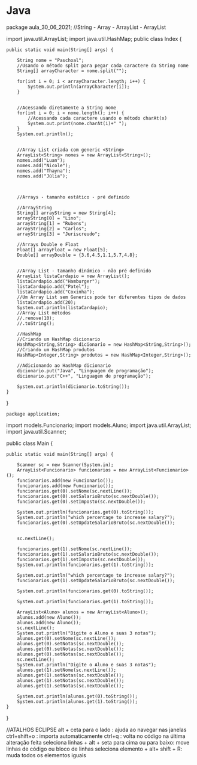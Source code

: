 # Java

package aula_30_06_2021; //String - Array - ArrayList - ArrayList<String>

import java.util.ArrayList;
import java.util.HashMap;
public class Index {

	public static void main(String[] args) {
		
		String nome = "Paschoal";
		//Usando o método split para pegar cada caractere da String nome
		String[] arrayCharacter = nome.split("");
		
		for(int i = 0; i < arrayCharacter.length; i++) {
			System.out.println(arrayCharacter[i]);
		}
		
		
		//Acessando diretamente a String nome
		for(int i = 0; i < nome.length(); i++) {
			//Acessando cada caractere usando o método charAt(x)
			System.out.print(nome.charAt(i)+" ");
		}
		System.out.println();
		
		
		//Array List criada com generic <String>
		ArrayList<String> nomes = new ArrayList<String>();
		nomes.add("Luan");
		nomes.add("Nicole");
		nomes.add("Thayna");
		nomes.add("Júlia");
		
		
		
		//Arrays - tamanho estático - pré definido
		
		//ArrayString
		String[] arrayString = new String[4];
		arrayString[0] = "Lino";
		arrayString[1] = "Rubens";
		arrayString[2] = "Carlos";
		arrayString[3] = "Juriscreudo";
		
		//Arrays Double e Float
		Float[] arrayFloat = new Float[5];
		Double[] arrayDouble = {3.6,4.5,1.1,5.7,4.8};
		
		
		//Array List - tamanho dinámico - não pré definido
		ArrayList listaCardapio = new ArrayList();
		listaCardapio.add("Hamburger");
		listaCardapio.add("Patel");
		listaCardapio.add("Coxinha");
		//Um Array List sem Generics pode ter diferentes tipos de dados
		listaCardapio.add(20);
		System.out.println(listaCardapio);
		//Array List métodos
		//.remove(10);
		//.toString();
		
		//HashMap
		//Criando um HashMap dicionario
		HashMap<String,String> dicionario = new HashMap<String,String>();
		//Criando um HashMap produtos
		HashMap<Integer,String> produtos = new HashMap<Integer,String>();
		
		//Adicionando ao HashMap dicionario
		dicionario.put("Java", "Linguagem de programação");
		dicionario.put("C++", "Linguagem de programação");
		
		System.out.println(dicionario.toString());
	}
}

	package application;
import models.Funcionario;
import models.Aluno;
import java.util.ArrayList;
import java.util.Scanner;

public class Main {
	
	public static void main(String[] args) {
		
		Scanner sc = new Scanner(System.in);
		ArrayList<Funcionario> funcionarios = new ArrayList<Funcionario>();
		funcionarios.add(new Funcionario());
		funcionarios.add(new Funcionario());
		funcionarios.get(0).setNome(sc.nextLine());
		funcionarios.get(0).setSalarioBruto(sc.nextDouble());
		funcionarios.get(0).setImposto(sc.nextDouble());
		
		System.out.println(funcionarios.get(0).toString());
		System.out.println("which percentage to increase salary?");
		funcionarios.get(0).setUpdateSalarioBruto(sc.nextDouble());
		
		
		sc.nextLine();
		
		funcionarios.get(1).setNome(sc.nextLine());
		funcionarios.get(1).setSalarioBruto(sc.nextDouble());
		funcionarios.get(1).setImposto(sc.nextDouble());
		System.out.println(funcionarios.get(1).toString());

		System.out.println("which percentage to increase salary?");
		funcionarios.get(1).setUpdateSalarioBruto(sc.nextDouble());

		System.out.println(funcionarios.get(0).toString());

		System.out.println(funcionarios.get(1).toString());
		
		ArrayList<Aluno> alunos = new ArrayList<Aluno>();
		alunos.add(new Aluno());
		alunos.add(new Aluno());
		sc.nextLine();
		System.out.println("Digite o Aluno e suas 3 notas");
		alunos.get(0).setNome(sc.nextLine());
		alunos.get(0).setNotas(sc.nextDouble());
		alunos.get(0).setNotas(sc.nextDouble());
		alunos.get(0).setNotas(sc.nextDouble());
		sc.nextLine();
		System.out.println("Digite o Aluno e suas 3 notas");
		alunos.get(1).setNome(sc.nextLine());
		alunos.get(1).setNotas(sc.nextDouble());
		alunos.get(1).setNotas(sc.nextDouble());
		alunos.get(1).setNotas(sc.nextDouble());
		
		System.out.println(alunos.get(0).toString());
		System.out.println(alunos.get(1).toString());
	}
}

	
	
//ATALHOS ECLIPSE
alt + ceta para o lado : ajuda ao navegar nas janelas
ctrl+shift+o : importa automaticamente
ctrl+q : volta no código na última alteração feita
seleciona linhas + alt + seta para cima ou para baixo: move linhas de código ou bloco de linhas
seleciona elemento + alt+ shift + R: muda todos os elementos iguais
